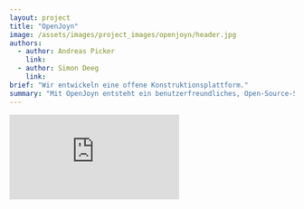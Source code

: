 ```yaml
---
layout: project
title: "OpenJoyn"
image: /assets/images/project_images/openjoyn/header.jpg
authors:
  - author: Andreas Picker
    link:
  - author: Simon Deeg
    link:
brief: "Wir entwickeln eine offene Konstruktionsplattform."
summary: "Mit OpenJoyn entsteht ein benutzerfreundliches, Open-Source-Softwarewerkzeug mit einer Konstruktionsdatenbank, welches möglichst viele Anwender*innen befähigt eine Vielzahl unterschiedlicher Holzkonstruktionen für den Alltagsgebrauch individuell anzupassen, die benötigten Bauteile selbstständig einzukaufen und die Konstruktionen aufzubauen."
---
```


<div class="iframe-container">
    <iframe src="https://www.youtube-nocookie.com/embed/VBnxxCU5FCc" frameborder="0" allow="accelerometer; autoplay; encrypted-media; gyroscope; picture-in-picture" allowfullscreen></iframe>
</div>
